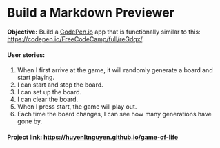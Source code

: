 # Build a Markdown Previewer
**Objective:** Build a [CodePen.io](https://codepen.io) app that is functionally similar to this: https://codepen.io/FreeCodeCamp/full/reGdqx/.
#### User stories:
  1. When I first arrive at the game, it will randomly generate a board and start playing.
  2. I can start and stop the board.
  3. I can set up the board.
  4. I can clear the board.
  5. When I press start, the game will play out.
  6. Each time the board changes, I can see how many generations have gone by.
#### Project link: https://huyenltnguyen.github.io/game-of-life
